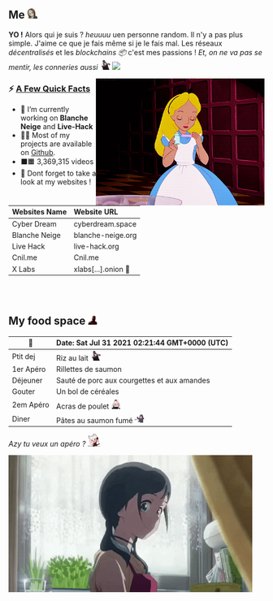 ## **Me**  <img src="pic/5869_TakagiShhh.gif" height="20">
**YO !** Alors qui je suis ? *heuuuu* uen personne random. Il n'y a pas plus simple. J'aime ce que je fais même si je le fais mal. Les réseaux *décentralisés* et les *blockchains 📦* c'est mes passions ! *Et, on ne va pas se mentir, les conneries aussi <img src="pic/dance.gif" height="20">* ![](https://komarev.com/ghpvc/?username=DrBlackWolf&color=yellow)

<img src="pic/alice.gif" align="right" height="250">

<h3>⚡️ <u>A Few Quick Facts</u></h3>
<ul>
<li>🔭 I’m currently working on <b>Blanche Neige</b> and <b>Live-Hack</b></li>
<li>👨‍💻 Most of my projects are available on <a href="https://github.com/DrBlackWolf">Github</a>.</li>
<li>⬛️🟧 3,369,315 videos</li>
<li>📝 Dont forget to take a look at my websites !</li>
</ul>

| Websites Name | Website URL |
| -------------- | :--------- |
| Cyber Dream | cyberdream.space |
| Blanche Neige | blanche-neige.org |
| Live Hack | live-hack.org |
| Cnil.me | Cnil.me |
| X Labs | xlabs[...].onion 🧄 |

<br>
<br>

## **My food space** <img src="pic/Deadpool_aw_shock.gif" height="20">

| 📆 | Date: Sat Jul 31 2021 02:21:44 GMT+0000 (UTC) | 
| ---- | :--- | 
| Ptit dej | Riz au lait <img src='pic/dance.gif' height='20'> | 
| 1er Apéro | Rillettes de saumon | 
| Déjeuner | Sauté de porc aux courgettes et aux amandes | 
| Gouter | Un bol de céréales | 
| 2em Apéro | Acras de poulet <img src='pic/734622181589254245.gif' height='20'> | 
| Diner | Pâtes au saumon fumé <img src='pic/560610208536068118.gif' height='20'> |

*Azy tu veux un apéro ?* <img src="pic/8395_CerberusFastTap.gif" height="25">

<img src="pic/L4IXI1XdroF0dGnNJN.gif">
